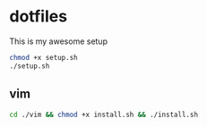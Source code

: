 # dotfiles 
This is my awesome setup 

```bash 
chmod +x setup.sh 
./setup.sh 
```
## vim 

```bash 
cd ./vim && chmod +x install.sh && ./install.sh 
```
